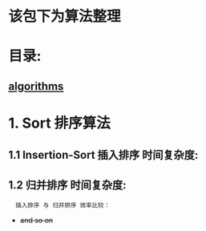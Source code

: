 # 该包下为算法整理
# 目录:
## [algorithms]
# 1. Sort 排序算法
## 1.1 Insertion-Sort 插入排序  时间复杂度:
## 1.2 归并排序  时间复杂度:
      插入排序 与 归并排序 效率比较：


-  ~~and so on~~


[algorithms]:nihao
